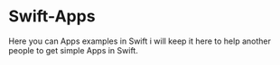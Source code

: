 # Swift-Apps
Here you can Apps examples in Swift i will keep it here to help another people to get simple Apps in Swift.
